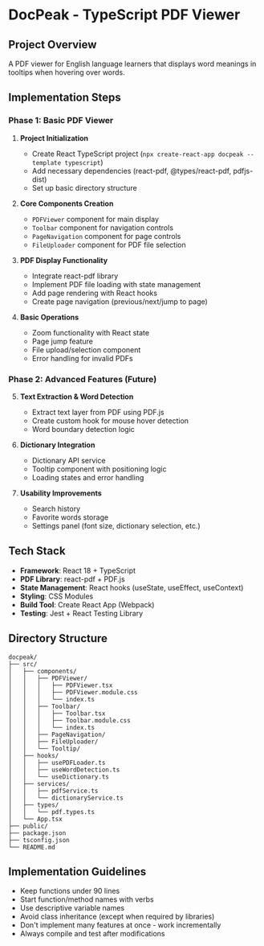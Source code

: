 # DocPeak - TypeScript PDF Viewer

## Project Overview
A PDF viewer for English language learners that displays word meanings in tooltips when hovering over words.

## Implementation Steps

### Phase 1: Basic PDF Viewer
1. **Project Initialization**
   - Create React TypeScript project (`npx create-react-app docpeak --template typescript`)
   - Add necessary dependencies (react-pdf, @types/react-pdf, pdfjs-dist)
   - Set up basic directory structure

2. **Core Components Creation**
   - `PDFViewer` component for main display
   - `Toolbar` component for navigation controls
   - `PageNavigation` component for page controls
   - `FileUploader` component for PDF file selection

3. **PDF Display Functionality**
   - Integrate react-pdf library
   - Implement PDF file loading with state management
   - Add page rendering with React hooks
   - Create page navigation (previous/next/jump to page)

4. **Basic Operations**
   - Zoom functionality with React state
   - Page jump feature
   - File upload/selection component
   - Error handling for invalid PDFs

### Phase 2: Advanced Features (Future)
5. **Text Extraction & Word Detection**
   - Extract text layer from PDF using PDF.js
   - Create custom hook for mouse hover detection
   - Word boundary detection logic

6. **Dictionary Integration**
   - Dictionary API service
   - Tooltip component with positioning logic
   - Loading states and error handling

7. **Usability Improvements**
   - Search history
   - Favorite words storage
   - Settings panel (font size, dictionary selection, etc.)

## Tech Stack
- **Framework**: React 18 + TypeScript
- **PDF Library**: react-pdf + PDF.js
- **State Management**: React hooks (useState, useEffect, useContext)
- **Styling**: CSS Modules
- **Build Tool**: Create React App (Webpack)
- **Testing**: Jest + React Testing Library

## Directory Structure
```
docpeak/
├── src/
│   ├── components/
│   │   ├── PDFViewer/
│   │   │   ├── PDFViewer.tsx
│   │   │   ├── PDFViewer.module.css
│   │   │   └── index.ts
│   │   ├── Toolbar/
│   │   │   ├── Toolbar.tsx
│   │   │   ├── Toolbar.module.css
│   │   │   └── index.ts
│   │   ├── PageNavigation/
│   │   ├── FileUploader/
│   │   └── Tooltip/
│   ├── hooks/
│   │   ├── usePDFLoader.ts
│   │   ├── useWordDetection.ts
│   │   └── useDictionary.ts
│   ├── services/
│   │   ├── pdfService.ts
│   │   └── dictionaryService.ts
│   ├── types/
│   │   └── pdf.types.ts
│   └── App.tsx
├── public/
├── package.json
├── tsconfig.json
└── README.md
```

## Implementation Guidelines
- Keep functions under 90 lines
- Start function/method names with verbs
- Use descriptive variable names
- Avoid class inheritance (except when required by libraries)
- Don't implement many features at once - work incrementally
- Always compile and test after modifications